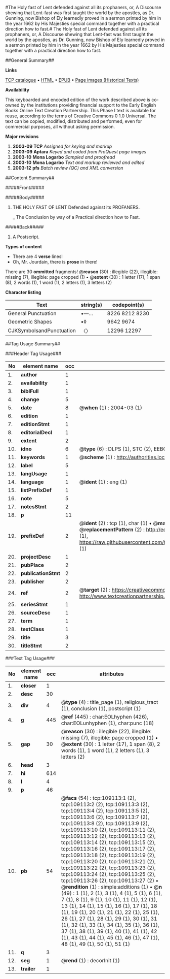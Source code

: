 #The Holy fast of Lent defended against all its prophaners, or, A Discourse shewing that Lent-fast was first taught the world by the apostles, as Dr. Gunning, now Bishop of Ely learnedly proved in a sermon printed by him in the year 1662 by His Majesties special command together with a practical direction how to fast.#
The Holy fast of Lent defended against all its prophaners, or, A Discourse shewing that Lent-fast was first taught the world by the apostles, as Dr. Gunning, now Bishop of Ely learnedly proved in a sermon printed by him in the year 1662 by His Majesties special command together with a practical direction how to fast.

##General Summary##

**Links**

[TCP catalogue](http://www.ota.ox.ac.uk/tcp/)  • 
[HTML](http://tei.it.ox.ac.uk/tcp/Texts-HTML/free/A44/A44239.html)  • 
[EPUB](http://tei.it.ox.ac.uk/tcp/Texts-EPUB/free/A44/A44239.epub) • 
[Page images (Historical Texts)](https://data.historicaltexts.jisc.ac.uk/view?pubId=eebo-19569610e&pageId=eebo-19569610e-109113-1)

**Availability**

This keyboarded and encoded edition of the
	       work described above is co-owned by the institutions
	       providing financial support to the Early English Books
	       Online Text Creation Partnership. This Phase I text is
	       available for reuse, according to the terms of Creative
	       Commons 0 1.0 Universal. The text can be copied,
	       modified, distributed and performed, even for
	       commercial purposes, all without asking permission.

**Major revisions**

1. __2003-09__ __TCP__ *Assigned for keying and markup*
1. __2003-09__ __Aptara__ *Keyed and coded from ProQuest page images*
1. __2003-10__ __Mona Logarbo__ *Sampled and proofread*
1. __2003-10__ __Mona Logarbo__ *Text and markup reviewed and edited*
1. __2003-12__ __pfs__ *Batch review (QC) and XML conversion*

##Content Summary##

#####Front#####

#####Body#####

1. THE
HOLY FAST
OF
LENT
Defended against its PROFANERS.

    _ The Conclusion by way of a Practical direction
how to Fast.

#####Back#####

1. A Postscript.

**Types of content**

  * There are 4 **verse** lines!
  * Oh, Mr. Jourdain, there is **prose** in there!

There are 30 **ommitted** fragments! 
 @__reason__ (30) : illegible (22), illegible: missing (7), illegible: page cropped (1)  •  @__extent__ (30) : 1 letter (17), 1 span (8), 2 words (1), 1 word (1), 2 letters (1), 3 letters (2)

**Character listing**


|Text|string(s)|codepoint(s)|
|---|---|---|
|General Punctuation|•—…|8226 8212 8230|
|Geometric Shapes|▪◊|9642 9674|
|CJKSymbolsandPunctuation|〈〉|12296 12297|

##Tag Usage Summary##

###Header Tag Usage###

|No|element name|occ|attributes|
|---|---|---|---|
|1.|__author__|1||
|2.|__availability__|1||
|3.|__biblFull__|1||
|4.|__change__|5||
|5.|__date__|8| @__when__ (1) : 2004-03 (1)|
|6.|__edition__|1||
|7.|__editionStmt__|1||
|8.|__editorialDecl__|1||
|9.|__extent__|2||
|10.|__idno__|6| @__type__ (6) : DLPS (1), STC (2), EEBO-CITATION (1), OCLC (1), VID (1)|
|11.|__keywords__|1| @__scheme__ (1) : http://authorities.loc.gov/ (1)|
|12.|__label__|5||
|13.|__langUsage__|1||
|14.|__language__|1| @__ident__ (1) : eng (1)|
|15.|__listPrefixDef__|1||
|16.|__note__|5||
|17.|__notesStmt__|2||
|18.|__p__|11||
|19.|__prefixDef__|2| @__ident__ (2) : tcp (1), char (1)  •  @__matchPattern__ (2) : ([0-9\-]+):([0-9IVX]+) (1), (.+) (1)  •  @__replacementPattern__ (2) : http://eebo.chadwyck.com/downloadtiff?vid=$1&page=$2 (1), https://raw.githubusercontent.com/textcreationpartnership/Texts/master/tcpchars.xml#$1 (1)|
|20.|__projectDesc__|1||
|21.|__pubPlace__|2||
|22.|__publicationStmt__|2||
|23.|__publisher__|2||
|24.|__ref__|2| @__target__ (2) : https://creativecommons.org/publicdomain/zero/1.0/ (1), http://www.textcreationpartnership.org/docs/. (1)|
|25.|__seriesStmt__|1||
|26.|__sourceDesc__|1||
|27.|__term__|1||
|28.|__textClass__|1||
|29.|__title__|3||
|30.|__titleStmt__|2||


###Text Tag Usage###

|No|element name|occ|attributes|
|---|---|---|---|
|1.|__closer__|1||
|2.|__desc__|30||
|3.|__div__|4| @__type__ (4) : title_page (1), religious_tract (1), conclusion (1), postscript (1)|
|4.|__g__|445| @__ref__ (445) : char:EOLhyphen (426), char:EOLunhyphen (1), char:punc (18)|
|5.|__gap__|30| @__reason__ (30) : illegible (22), illegible: missing (7), illegible: page cropped (1)  •  @__extent__ (30) : 1 letter (17), 1 span (8), 2 words (1), 1 word (1), 2 letters (1), 3 letters (2)|
|6.|__head__|3||
|7.|__hi__|614||
|8.|__l__|4||
|9.|__p__|46||
|10.|__pb__|54| @__facs__ (54) : tcp:109113:1 (2), tcp:109113:2 (2), tcp:109113:3 (2), tcp:109113:4 (2), tcp:109113:5 (2), tcp:109113:6 (2), tcp:109113:7 (2), tcp:109113:8 (2), tcp:109113:9 (2), tcp:109113:10 (2), tcp:109113:11 (2), tcp:109113:12 (2), tcp:109113:13 (2), tcp:109113:14 (2), tcp:109113:15 (2), tcp:109113:16 (2), tcp:109113:17 (2), tcp:109113:18 (2), tcp:109113:19 (2), tcp:109113:20 (2), tcp:109113:21 (2), tcp:109113:22 (2), tcp:109113:23 (2), tcp:109113:24 (2), tcp:109113:25 (2), tcp:109113:26 (2), tcp:109113:27 (2)  •  @__rendition__ (1) : simple:additions (1)  •  @__n__ (49) : 1 (1), 2 (1), 3 (1), 4 (1), 5 (1), 6 (1), 7 (1), 8 (1), 9 (1), 10 (1), 11 (1), 12 (1), 13 (1), 14 (1), 15 (1), 16 (1), 17 (1), 18 (1), 19 (1), 20 (1), 21 (1), 22 (1), 25 (1), 26 (1), 27 (1), 28 (1), 29 (1), 30 (1), 31 (1), 32 (1), 33 (1), 34 (1), 35 (1), 36 (1), 37 (1), 38 (1), 39 (1), 40 (1), 41 (1), 42 (1), 43 (1), 44 (1), 45 (1), 46 (1), 47 (1), 48 (1), 49 (1), 50 (1), 51 (1)|
|11.|__q__|3||
|12.|__seg__|1| @__rend__ (1) : decorInit (1)|
|13.|__trailer__|1||
